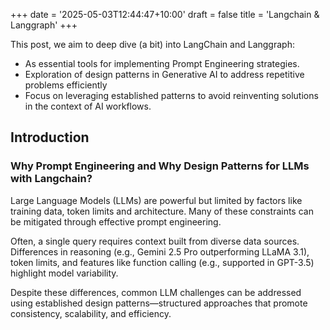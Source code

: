 +++
date = '2025-05-03T12:44:47+10:00'
draft = false
title = 'Langchain & Langgraph'
+++

This post, we aim to deep dive (a bit) into LangChain and Langgraph: 
* As essential tools for implementing Prompt Engineering strategies.
* Exploration of design patterns in Generative AI to address repetitive problems efficiently
* Focus on leveraging established patterns to avoid reinventing solutions in the context of AI workflows.

## Introduction

### Why Prompt Engineering and Why Design Patterns for LLMs with Langchain?

Large Language Models (LLMs) are powerful but limited by factors like training data, token limits and architecture. Many of these constraints can be mitigated through effective prompt engineering.

Often, a single query requires context built from diverse data sources. Differences in reasoning (e.g., Gemini 2.5 Pro outperforming LLaMA 3.1), token limits, and features like function calling (e.g., supported in GPT-3.5) highlight model variability.

Despite these differences, common LLM challenges can be addressed using established design patterns—structured approaches that promote consistency, scalability, and efficiency.
